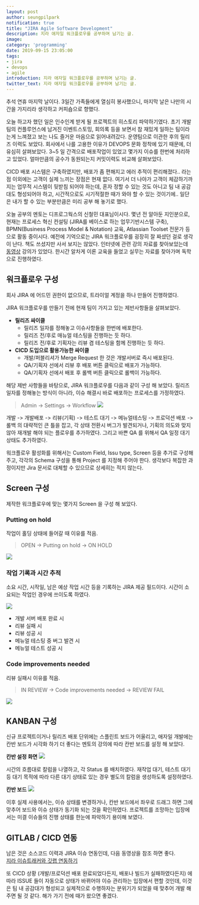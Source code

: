 ```yaml
---
layout: post
author: seungpilpark
notification: true
title: "JIRA Agile Software Development"
description: 지라 애자일 워크플로우를 공부하며 남기는 글.
image:
category: 'programming'
date: 2019-09-15 23:05:00
tags:
- jira
- devops
- agile
introduction: 지라 애자일 워크플로우를 공부하며 남기는 글.
twitter_text: 지라 애자일 워크플로우를 공부하며 남기는 글.
---
```


추석 연휴 마지막 날이다. 3일간 가족들에게 열심히 봉사했으니, 마지막 날은 나만의 시간을 가지리라 생각하고 커피숍으로 향했다.

오늘 하고자 했던 일은 인수인계 받게 될 프로젝트의 히스토리 파악하기였다. 초기 개발팀의  컨플루언스에 남겨진 이벤트스토밍, 회의록 등을 보면서 참 재밌게 일하는 팀이라는게 느껴졌고 보는 나도 즐거운 마음으로 읽어내려갔다. 운영팀으로 이관한 후의 릴리즈 이력도 보았다. 회사에서 나를 고용한 이유가 DEVOPS 문화 정착에 있기 때문에, 더 유심히 살펴보았다. 3~5 일 간격으로 배포작업이 있었고 몇가지 이슈를 한번에 처리하고 있었다. 얼마만큼의 공수가 동원되는지 커밋이력도 비교해 살펴보았다. 

CICD 배포 시스템은 구축하였지만, 배포가 좀 편해지고 에러 추적이 편리해졌다.. 라는 점 이외에는 고객이 실제 느끼는 장점은 현재 없다. 여기서 더 나아가 고객이 체감하기까지는 업무적 시스템이 뒷받침 되어야 하는데, 혼자 정할 수 있는 것도 아니고 팀 내 공감대도 형성되어야 하고, 시간적으로도 시기적절한 때가 와야 할 수 있는 것이기에.. 일단은 내가 할 수 있는 부분만큼은 미리 공부 해 놓기로 했다.

오늘 공부의 멘토는 디프로그웍스의 신철민 대표님이시다. 몇년 전 알아둔 지인분으로, 현재는 프로세스 혁신 컨설팅 (JIRA를 베이스로 하는 업무기반시스템 구축), BPMN(Business Process Model & Notation) 교육, Atlassian Toolset 전문가 등으로 활동 중이시다. 예전에 기억으로는 JIRA 워크플로우를 굉장히 잘 짜셨던 걸로 생각이 난다. 책도 쓰셨지만 사서 보지는 않았다. 인터넷에 관련 강의 자료를 찾아보았는데 [동영상](https://www.youtube.com/watch?v=4KCo-raCTu0) 강의가 있었다. 한시간 알차게 이론 교육을 들었고 실무는 자료를 찾아가며 독학으로 진행하였다.

## 워크플로우 구성

회사 JIRA 에 어드민 권한이 없으므로, 트라이얼 계정을 하나 만들어 진행하였다.

JIRA 워크플로우를 만들기 전에 현재 팀이 가지고 있는 제반사항들을 살펴보았다.

- **릴리즈 싸이클**
  - 릴리즈 일자를 정해놓고 이슈사항들을 한번에 배포한다.
  - 릴리즈 전/후로 매뉴얼 테스팅을 진행하는 듯 하다.
  - 릴리즈 전/후로 기획자는 리뷰 겸 테스팅을 함께 진행하는 듯 하다.
- **CICD 도입으로 활용가능한 싸이클**
  - 개발/퍼블리셔가 Merge Request 한 것은 개발서버로 즉시 배포된다.
  - QA/기획자 선에서 리뷰 후 배포 버튼 클릭으로 배포가 가능하다.
  - QA/기획자 선에서 배포 후 롤백 버튼 클릭으로 롤백이 가능하다.

해당 제반 사항들을 바탕으로, JIRA 워크플로우를 다음과 같이 구성 해 보았다. 릴리즈 일자를 정해놓는 방식이 아니라, 이슈 해결시 바로 배포하는 프로세스를 가정하였다.

> Admin -> Settings -> Workflow 
![](https://user-images.githubusercontent.com/13447690/64925165-9fedd980-d827-11e9-91cb-efd37541042b.png)

개발 -> 개발배포 -> 리뷰(기획) -> 테스트 대기 -> 메뉴얼테스팅 -> 프로덕션 배포 -> 롤백 의 대략적인 큰 틀을 잡고, 각 상태 전환시 버그가 발견되거나, 기획의 의도와 맞지 않아 재개발 해야 되는 플로우를 추가하였다. 그리고 바쁜 QA 를 위해서 QA 일정 대기 상태도 추가하였다.

워크플로우 활성화를 위해서는 Custom Field, Issu type, Screen 등을 추가로 구성해 주고, 각각의 Schema 구성을 통해 Project 를 지정해 주어야 한다. 생각보다 복잡한 과정이지만 Jira 문서로 대체할 수 있으므로 상세히는 적지 않는다.

## Screen 구성

제작한 워크플로우에 맞는 몇가지 Screen 을 구성 해 보았다.

### Putting on hold
작업이 홀딩 상태에 들어갈 때 이유를 적음.

> OPEN -> Putting on hold -> ON HOLD

![](https://user-images.githubusercontent.com/13447690/64925614-581e8080-d82e-11e9-8872-05c1aa20616a.png)

### 작업 기록과 시간 추적

소요 시간, 시작일, 남은 예상 작업 시간 등을 기록하는 JIRA 제공 필드이다. 시간이 소요되는 작업인 경우에 쓰이도록 하였다.

![](https://user-images.githubusercontent.com/13447690/64925616-5fde2500-d82e-11e9-81cc-f78546ff024a.png)

- 개발 서버 배포 완료 시
- 리뷰 실패 시
- 리뷰 성공 시 
- 메뉴얼 테스팅 중 버그 발견 시
- 메뉴얼 테스트 성공 시

### Code improvements needed

리뷰 실패시 이유를 적음.

> IN REVIEW -> Code improvements needed -> REVIEW FAIL  

![](https://user-images.githubusercontent.com/13447690/64925615-5bb20780-d82e-11e9-9357-e53fad5f3849.png)

## KANBAN 구성

신규 프로젝트이거나 릴리즈 배포 단위에는 스플린트 보드가 어울리고, 애자일 개발에는 칸반 보드가 시각화 하기 더 좋다는 멘토의 강의에 따라 칸반 보드를 설정 해 보았다.

**칸반 설정 화면**
![](https://user-images.githubusercontent.com/13447690/64925772-7e452000-d830-11e9-82aa-7b00b76b8ce0.png)

시간의 흐름대로 칼럼을 나열하고, 각 Status 를 배치하였다. 재작업 대기, 테스트 대기 등 대기 목적에 따라 다른 대기 상태로 있는 경우 별도의 칼럼을 생성하도록 설정하였다.

**칸반 보드**
![](https://user-images.githubusercontent.com/13447690/64925820-1a6f2700-d831-11e9-9e39-ae73c40fd247.png)

이후 실제 사용에서는, 이슈 상태를 변경하거나, 칸반 보드에서 좌우로 드래그 하면 그에 맞추어 보드와 이슈 상태가 동기화 되는 것을 확인하였다. 프로젝트를 조망하는 입장에서는 미결 이슈들의 진행 상태를 한눈에 파악하기 용이해 보였다.

## GITLAB / CICD 연동

남은 것은 소스코드 이력과 JIRA 이슈 연동인데, 다음 동영상을 참조 하면 좋다.  
[지라 이슈트래커와 깃랩 연동하기](https://megazonedsg.github.io/cicd-guide/#/user/git-02)

또 CICD 상황 (개발/프로덕션 배포 완료되었다든지, 배포나 빌드가 실패하였다든지) 에 따라 ISSUE 들이 자동으로 상태가 바뀌어야 이슈 관리하는 입장에서 편할 것인데, 이것은 팀 내 공감대가 형성되고 실제적으로 수행하자는 분위기가 되었을 때 맞추어 개발 해 주면 될 것 같다. 해가 가기 전에 때가 왔으면 좋겠다.


